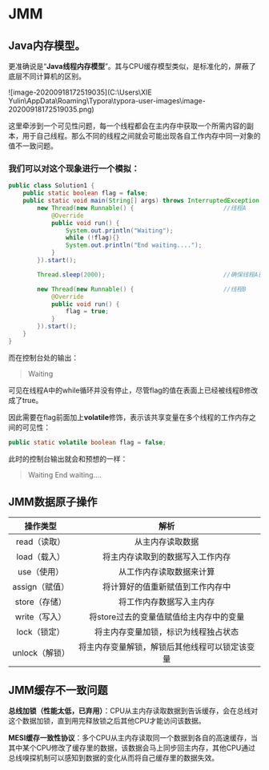 # JMM

## Java内存模型。

更准确说是“**Java线程内存模型**”。其与CPU缓存模型类似，是标准化的，屏蔽了底层不同计算机的区别。

![image-20200918172519035](C:\Users\XIE Yulin\AppData\Roaming\Typora\typora-user-images\image-20200918172519035.png)

这里牵涉到一个可见性问题，每一个线程都会在主内存中获取一个所需内容的副本，用于自己线程。那么不同的线程之间就会可能出现各自工作内存中同一对象的值不一致问题。

### 我们可以对这个现象进行一个模拟：

```java
public class Solution1 {
    public static boolean flag = false;
    public static void main(String[] args) throws InterruptedException {
        new Thread(new Runnable() {							//线程A
            @Override
            public void run() {
                System.out.println("Waiting");
                while (!flag){}
                System.out.println("End waiting....");
            }
        }).start();

        Thread.sleep(2000);								    //确保线程A已经启动

        new Thread(new Runnable() {							//线程B
            @Override
            public void run() {
                flag = true;
            }
        }).start();
    }
}
```

而在控制台处的输出：

> Waiting

可见在线程A中的while循环并没有停止，尽管flag的值在表面上已经被线程B修改成了true。

因此需要在flag前面加上**volatile**修饰，表示该共享变量在多个线程的工作内存之间的可见性：

```java
public static volatile boolean flag = false;
```

此时的控制台输出就会和预想的一样：

> Waiting
> End waiting....

## JMM数据原子操作

|    操作类型    |                      解析                      |
| :------------: | :--------------------------------------------: |
|  read（读取）  |                从主内存读取数据                |
|  load（载入）  |        将主内存读取到的数据写入工作内存        |
|  use（使用）   |            从工作内存读取数据来计算            |
| assign（赋值） |        将计算好的值重新赋值到工作内存中        |
| store（存储）  |            将工作内存数据写入主内存            |
| write（写入）  |    将store过去的变量值赋值给主内存中的变量     |
|  lock（锁定）  |      将主内存变量加锁，标识为线程独占状态      |
| unlock（解锁） | 将主内存变量解锁，解锁后其他线程可以锁定该变量 |

## JMM缓存不一致问题

**总线加锁（性能太低，已弃用）**：CPU从主内存读取数据到告诉缓存，会在总线对这个数据加锁，直到用完释放锁之后其他CPU才能访问该数据。

**MESI缓存一致性协议**：多个CPU从主内存读取同一个数据到各自的高速缓存，当其中某个CPU修改了缓存里的数据，该数据会马上同步回主内存，其他CPU通过总线嗅探机制可以感知到数据的变化从而将自己缓存里的数据失效。